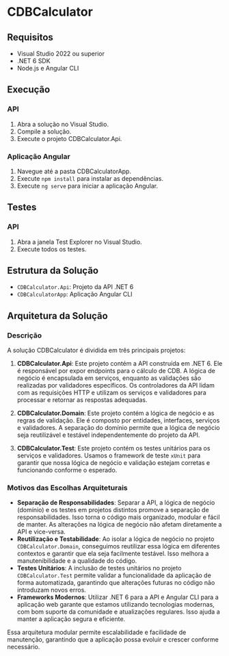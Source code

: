 # CDBCalculator

## Requisitos

- Visual Studio 2022 ou superior
- .NET 6 SDK
- Node.js e Angular CLI

## Execução

### API

1. Abra a solução no Visual Studio.
2. Compile a solução.
3. Execute o projeto CDBCalculator.Api.

### Aplicação Angular

1. Navegue até a pasta CDBCalculatorApp.
2. Execute `npm install` para instalar as dependências.
3. Execute `ng serve` para iniciar a aplicação Angular.

## Testes

### API

1. Abra a janela Test Explorer no Visual Studio.
2. Execute todos os testes.

## Estrutura da Solução

- `CDBCalculator.Api`: Projeto da API .NET 6
- `CDBCalculatorApp`: Aplicação Angular CLI

## Arquitetura da Solução

### Descrição

A solução CDBCalculator é dividida em três principais projetos:

1. **CDBCalculator.Api**: Este projeto contém a API construída em .NET 6. Ele é responsável por expor endpoints para o cálculo de CDB. A lógica de negócio é encapsulada em serviços, enquanto as validações são realizadas por validadores específicos. Os controladores da API lidam com as requisições HTTP e utilizam os serviços e validadores para processar e retornar as respostas adequadas.

2. **CDBCalculator.Domain**: Este projeto contém a lógica de negócio e as regras de validação. Ele é composto por entidades, interfaces, serviços e validadores. A separação do domínio permite que a lógica de negócio seja reutilizável e testável independentemente do projeto da API.

3. **CDBCalculator.Test**: Este projeto contém os testes unitários para os serviços e validadores. Usamos o framework de teste `xUnit` para garantir que nossa lógica de negócio e validação estejam corretas e funcionando conforme o esperado.

### Motivos das Escolhas Arquiteturais

- **Separação de Responsabilidades**: Separar a API, a lógica de negócio (domínio) e os testes em projetos distintos promove a separação de responsabilidades. Isso torna o código mais organizado, modular e fácil de manter. As alterações na lógica de negócio não afetam diretamente a API e vice-versa.
- **Reutilização e Testabilidade**: Ao isolar a lógica de negócio no projeto `CDBCalculator.Domain`, conseguimos reutilizar essa lógica em diferentes contextos e garantir que ela seja facilmente testável. Isso melhora a manutenibilidade e a qualidade do código.
- **Testes Unitários**: A inclusão de testes unitários no projeto `CDBCalculator.Test` permite validar a funcionalidade da aplicação de forma automatizada, garantindo que alterações futuras no código não introduzam novos erros.
- **Frameworks Modernos**: Utilizar .NET 6 para a API e Angular CLI para a aplicação web garante que estamos utilizando tecnologias modernas, com bom suporte da comunidade e atualizações regulares. Isso ajuda a manter a aplicação segura e eficiente.

Essa arquitetura modular permite escalabilidade e facilidade de manutenção, garantindo que a aplicação possa evoluir e crescer conforme necessário.
